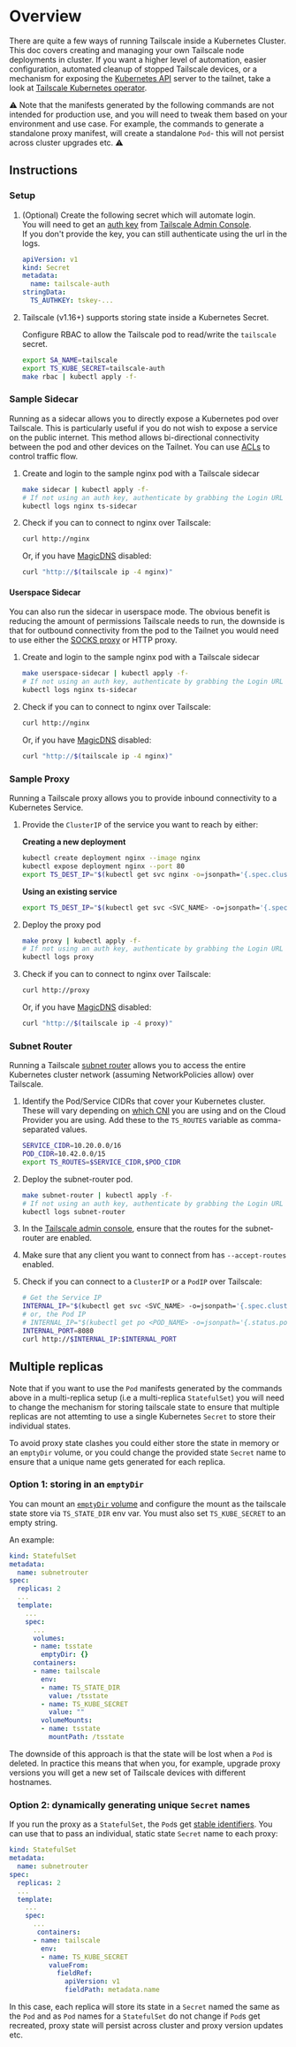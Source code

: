 # Overview

There are quite a few ways of running Tailscale inside a Kubernetes Cluster.
This doc covers creating and managing your own Tailscale node deployments in cluster.
If you want a higher level of automation, easier configuration, automated cleanup of stopped Tailscale devices, or a mechanism for exposing the [Kubernetes API](https://kubernetes.io/docs/concepts/overview/kubernetes-api/) server to the tailnet, take a look at [Tailscale Kubernetes operator](https://tailscale.com/kb/1236/kubernetes-operator).

:warning: Note that the manifests generated by the following commands are not intended for production use, and you will need to tweak them based on your environment and use case. For example, the commands to generate a standalone proxy manifest, will create a standalone `Pod`- this will not persist across cluster upgrades etc. :warning:

## Instructions

### Setup

1. (Optional) Create the following secret which will automate login.<br>
   You will need to get an [auth key](https://tailscale.com/kb/1085/auth-keys/) from [Tailscale Admin Console](https://vpn.cpsi.cloud/admin/authkeys).<br>
   If you don't provide the key, you can still authenticate using the url in the logs.

   ```yaml
   apiVersion: v1
   kind: Secret
   metadata:
     name: tailscale-auth
   stringData:
     TS_AUTHKEY: tskey-...
   ```

1. Tailscale (v1.16+) supports storing state inside a Kubernetes Secret.

   Configure RBAC to allow the Tailscale pod to read/write the `tailscale` secret.

   ```bash
   export SA_NAME=tailscale
   export TS_KUBE_SECRET=tailscale-auth
   make rbac | kubectl apply -f-
   ```

### Sample Sidecar

Running as a sidecar allows you to directly expose a Kubernetes pod over Tailscale. This is particularly useful if you do not wish to expose a service on the public internet. This method allows bi-directional connectivity between the pod and other devices on the Tailnet. You can use [ACLs](https://tailscale.com/kb/1018/acls/) to control traffic flow.

1. Create and login to the sample nginx pod with a Tailscale sidecar

   ```bash
   make sidecar | kubectl apply -f-
   # If not using an auth key, authenticate by grabbing the Login URL here:
   kubectl logs nginx ts-sidecar
   ```

1. Check if you can to connect to nginx over Tailscale:

   ```bash
   curl http://nginx
   ```

   Or, if you have [MagicDNS](https://tailscale.com/kb/1081/magicdns/) disabled:

   ```bash
   curl "http://$(tailscale ip -4 nginx)"
   ```

#### Userspace Sidecar

You can also run the sidecar in userspace mode. The obvious benefit is reducing the amount of permissions Tailscale needs to run, the downside is that for outbound connectivity from the pod to the Tailnet you would need to use either the [SOCKS proxy](https://tailscale.com/kb/1112/userspace-networking) or HTTP proxy.

1. Create and login to the sample nginx pod with a Tailscale sidecar

   ```bash
   make userspace-sidecar | kubectl apply -f-
   # If not using an auth key, authenticate by grabbing the Login URL here:
   kubectl logs nginx ts-sidecar
   ```

1. Check if you can to connect to nginx over Tailscale:

   ```bash
   curl http://nginx
   ```

   Or, if you have [MagicDNS](https://tailscale.com/kb/1081/magicdns/) disabled:

   ```bash
   curl "http://$(tailscale ip -4 nginx)"
   ```

### Sample Proxy

Running a Tailscale proxy allows you to provide inbound connectivity to a Kubernetes Service.

1. Provide the `ClusterIP` of the service you want to reach by either:

   **Creating a new deployment**

   ```bash
   kubectl create deployment nginx --image nginx
   kubectl expose deployment nginx --port 80
   export TS_DEST_IP="$(kubectl get svc nginx -o=jsonpath='{.spec.clusterIP}')"
   ```

   **Using an existing service**

   ```bash
   export TS_DEST_IP="$(kubectl get svc <SVC_NAME> -o=jsonpath='{.spec.clusterIP}')"
   ```

1. Deploy the proxy pod

   ```bash
   make proxy | kubectl apply -f-
   # If not using an auth key, authenticate by grabbing the Login URL here:
   kubectl logs proxy
   ```

1. Check if you can to connect to nginx over Tailscale:

   ```bash
   curl http://proxy
   ```

   Or, if you have [MagicDNS](https://tailscale.com/kb/1081/magicdns/) disabled:

   ```bash
   curl "http://$(tailscale ip -4 proxy)"
   ```

### Subnet Router

Running a Tailscale [subnet router](https://tailscale.com/kb/1019/subnets/) allows you to access
the entire Kubernetes cluster network (assuming NetworkPolicies allow) over Tailscale.

1. Identify the Pod/Service CIDRs that cover your Kubernetes cluster. These will vary depending on [which CNI](https://kubernetes.io/docs/concepts/cluster-administration/networking/) you are using and on the Cloud Provider you are using. Add these to the `TS_ROUTES` variable as comma-separated values.

   ```bash
   SERVICE_CIDR=10.20.0.0/16
   POD_CIDR=10.42.0.0/15
   export TS_ROUTES=$SERVICE_CIDR,$POD_CIDR
   ```

1. Deploy the subnet-router pod.

   ```bash
   make subnet-router | kubectl apply -f-
   # If not using an auth key, authenticate by grabbing the Login URL here:
   kubectl logs subnet-router
   ```

1. In the [Tailscale admin console](https://vpn.cpsi.cloud/admin/machines), ensure that the
   routes for the subnet-router are enabled.

1. Make sure that any client you want to connect from has `--accept-routes` enabled.

1. Check if you can connect to a `ClusterIP` or a `PodIP` over Tailscale:

   ```bash
   # Get the Service IP
   INTERNAL_IP="$(kubectl get svc <SVC_NAME> -o=jsonpath='{.spec.clusterIP}')"
   # or, the Pod IP
   # INTERNAL_IP="$(kubectl get po <POD_NAME> -o=jsonpath='{.status.podIP}')"
   INTERNAL_PORT=8080
   curl http://$INTERNAL_IP:$INTERNAL_PORT
   ```

## Multiple replicas

Note that if you want to use the `Pod` manifests generated by the commands above in a multi-replica setup (i.e a multi-replica `StatefulSet`) you will need to change the mechanism for storing tailscale state to ensure that multiple replicas are not attemting to use a single Kubernetes `Secret` to store their individual states.

To avoid proxy state clashes you could either store the state in memory or an `emptyDir` volume, or you could change the provided state `Secret` name to ensure that a unique name gets generated for each replica.

### Option 1: storing in an `emptyDir`

You can mount an [`emptyDir` volume](https://kubernetes.io/docs/concepts/storage/volumes/#emptydir) and configure the mount as the tailscale state store via `TS_STATE_DIR` env var. 
You must also set `TS_KUBE_SECRET` to an empty string.

An example:

```yaml
kind: StatefulSet
metadata:
  name: subnetrouter
spec:
  replicas: 2
  ...
  template:
    ...
    spec:
      ...
      volumes:
      - name: tsstate
        emptyDir: {}
      containers:
      - name: tailscale
        env:
        - name: TS_STATE_DIR
          value: /tsstate
        - name: TS_KUBE_SECRET
          value: ""
        volumeMounts:
        - name: tsstate
          mountPath: /tsstate
```

The downside of this approach is that the state will be lost when a `Pod` is
deleted. In practice this means that when you, for example, upgrade proxy
versions you will get a new set of Tailscale devices with different hostnames.

### Option 2: dynamically generating unique `Secret` names

If you run the proxy as a `StatefulSet`, the `Pod`s get [stable identifiers](https://kubernetes.io/docs/concepts/workloads/controllers/statefulset/#stable-network-id).
You can use that to pass an individual, static state `Secret` name to each proxy:

```yaml
kind: StatefulSet
metadata:
  name: subnetrouter
spec:
  replicas: 2
  ...
  template:
    ...
    spec:
      ...
       containers:
      - name: tailscale
        env:
        - name: TS_KUBE_SECRET
          valueFrom:
            fieldRef:
              apiVersion: v1
              fieldPath: metadata.name
```

In this case, each replica will store its state in a `Secret` named the same as the `Pod` and as `Pod` names for a `StatefulSet` do not change if `Pod`s get recreated, proxy state will persist across cluster and proxy version updates etc.
